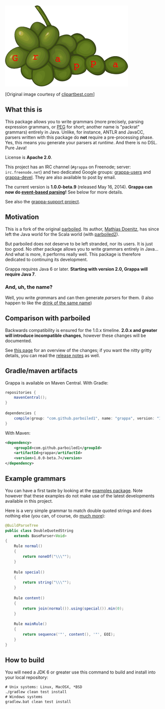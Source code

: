 ![logo](misc/grappa-logo.png)

\[Original image courtesy of [clipartbest.com](http://www.clipartbest.com/clipart-Kin5EMyiq)\]

## What this is

This package allows you to write grammars (more precisely, parsing expression grammars, or
[PEG](http://en.wikipedia.org/wiki/Parsing_expression_grammar) for short; another name is "packrat"
grammars) entirely in Java. Unlike, for instance, ANTLR and JavaCC, parsers written with this
package do **not** require a pre-processing phase. Yes, this means you generate your parsers at
_runtime_. And there is no DSL.  Pure Java!

License is **Apache 2.0**.

This project has an IRC channel (`#grappa` on Freenode; server: `irc.freenode.net`) and two
dedicated Google groups: [grappa-users](http://groups.google.com/d/forum/grappa-users) and
[grappa-devel](http://groups.google.com/d/forum/grappa-devel). They are also available to post by
email.

The current version is **1.0.0-beta.9** (released May 16, 2014). **Grappa can now do [event-based
parsing](http://parboiled1.github.io/grappa/api/com/github/parboiled1/grappa/event/package-summary.html)!**
See below for more details.

See also the [grappa-support project](https://github.com/parboiled1/grappa-support).

## Motivation

This is a fork of the original [parboiled](https://github.com/sirthias/parboiled). Its author,
[Mathias Doenitz](https://github.com/sirthias), has since left the Java world for the Scala world
(with [parboiled2](https://github.com/sirthias/parboiled2)).

But parboiled does not deserve to be left stranded, nor its users. It is just too good. No other
package allows you to write grammars entirely in Java... And what is more, it performs really well.
This package is therefore dedicated to continuing its development.

Grappa requires Java 6 or later. **Starting with version 2.0, Grappa will require Java 7**.

### And, uh, the name?

Well, you write <i>gra</i>mmars and can then generate <i>pa</i>rsers for them. (I also happen to
like the [drink of the same name](http://www.istitutograppa.org/))

## Comparison with parboiled

Backwards compatibility is ensured for the 1.0.x timeline. **2.0.x and greater will introduce
incompatible changes**, however these changes will be documented.

See [this
page](https://github.com/parboiled1/grappa/wiki/Overview:-grappa-1.0.x-vs-parboiled-java) for an
overview of the changes; if you want the nitty gritty details, you can read the [release
notes](https://github.com/parboiled1/grappa/blob/master/RELEASE-NOTES.md) as well.

## Gradle/maven artifacts

Grappa is available on Maven Central. With Gradle:

```groovy
repositories {
    mavenCentral();
}

dependencies {
    compile(group: "com.github.parboiled1", name: "grappa", version: "1.0.0-beta.9");
}
```

With Maven:

```xml
<dependency>
    <groupId>com.github.parboiled1</groupId>
    <artifactId>grappa</artifactId>
    <version>1.0.0-beta.7</version>
</dependency>
```

## Example grammars

You can have a first taste by looking at the [examples
package](https://github.com/parboiled1/parboiled-examples). Note however that these examples do not
make use of the latest developments available in this project.

Here is a very simple grammar to match double quoted strings and does nothing else (you can, of
course, do [much more](https://github.com/parboiled1/parboiled/wiki)):

```java
@BuildParseTree
public class DoubleQuotedString
    extends BaseParser<Void>
{
    Rule normal()
    {
        return noneOf("\\\"");
    }

    Rule special()
    {
        return string("\\\"");
    }

    Rule content()
    {
        return join(normal()).using(special()).min(0);
    }

    Rule mainRule()
    {
        return sequence('"', content(), '"', EOI);
    }
}
```

## How to build

You will need a JDK 6 or greater use this command to build and install into your local repository:

```
# Unix systems: Linux, MacOSX, *BSD
./gradlew clean test install
# Windows systems
gradlew.bat clean test install
```

